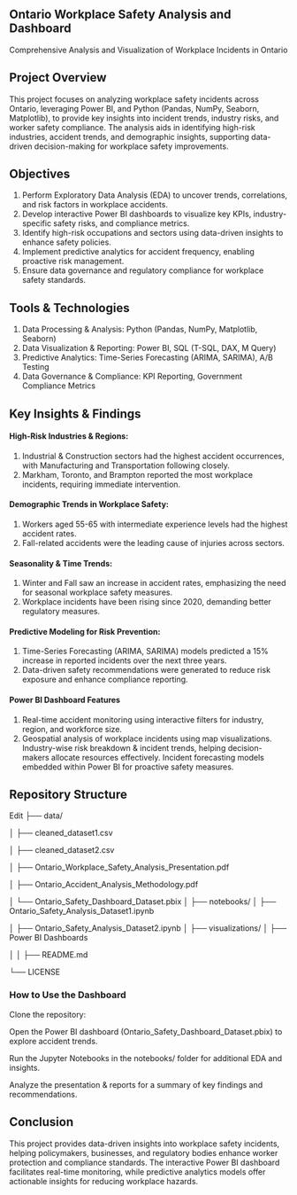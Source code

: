 ## Ontario Workplace Safety Analysis and Dashboard

Comprehensive Analysis and Visualization of Workplace Incidents in Ontario

## Project Overview

This project focuses on analyzing workplace safety incidents across Ontario, leveraging Power BI, and Python (Pandas, NumPy, Seaborn, Matplotlib), to provide key insights into incident trends, industry risks, and worker safety compliance. The analysis aids in identifying high-risk industries, accident trends, and demographic insights, supporting data-driven decision-making for workplace safety improvements.

## Objectives

1. Perform Exploratory Data Analysis (EDA) to uncover trends, correlations, and risk factors in workplace accidents.
2. Develop interactive Power BI dashboards to visualize key KPIs, industry-specific safety risks, and compliance metrics.
3. Identify high-risk occupations and sectors using data-driven insights to enhance safety policies.
4. Implement predictive analytics for accident frequency, enabling proactive risk management.
5. Ensure data governance and regulatory compliance for workplace safety standards.

## Tools & Technologies

1. Data Processing & Analysis: Python (Pandas, NumPy, Matplotlib, Seaborn)
2. Data Visualization & Reporting: Power BI, SQL (T-SQL, DAX, M Query)
3. Predictive Analytics: Time-Series Forecasting (ARIMA, SARIMA), A/B Testing
4. Data Governance & Compliance: KPI Reporting, Government Compliance Metrics

## Key Insights & Findings

#### High-Risk Industries & Regions:

1. Industrial & Construction sectors had the highest accident occurrences, with Manufacturing and Transportation following closely.
2. Markham, Toronto, and Brampton reported the most workplace incidents, requiring immediate intervention.

#### Demographic Trends in Workplace Safety:

1. Workers aged 55-65 with intermediate experience levels had the highest accident rates.
2. Fall-related accidents were the leading cause of injuries across sectors.

#### Seasonality & Time Trends:

1. Winter and Fall saw an increase in accident rates, emphasizing the need for seasonal workplace safety measures.
2. Workplace incidents have been rising since 2020, demanding better regulatory measures.

#### Predictive Modeling for Risk Prevention:

1. Time-Series Forecasting (ARIMA, SARIMA) models predicted a 15% increase in reported incidents over the next three years.
2. Data-driven safety recommendations were generated to reduce risk exposure and enhance compliance reporting.

#### Power BI Dashboard Features
1. Real-time accident monitoring using interactive filters for industry, region, and workforce size.
2. Geospatial analysis of workplace incidents using map visualizations.
Industry-wise risk breakdown & incident trends, helping decision-makers allocate resources effectively.
Incident forecasting models embedded within Power BI for proactive safety measures.

## Repository Structure

Edit
├── data/

│   ├── cleaned_dataset1.csv

│   ├── cleaned_dataset2.csv

│   ├── Ontario_Workplace_Safety_Analysis_Presentation.pdf

│   ├── Ontario_Accident_Analysis_Methodology.pdf

│   └── Ontario_Safety_Dashboard_Dataset.pbix
│
├── notebooks/
│   ├── Ontario_Safety_Analysis_Dataset1.ipynb

│   ├── Ontario_Safety_Analysis_Dataset2.ipynb
│
├── visualizations/
│   ├── Power BI Dashboards

│ 
│
├── README.md

└── LICENSE

### How to Use the Dashboard

Clone the repository:

Open the Power BI dashboard (Ontario_Safety_Dashboard_Dataset.pbix) to explore accident trends.

Run the Jupyter Notebooks in the notebooks/ folder for additional EDA and insights.

Analyze the presentation & reports for a summary of key findings and recommendations.

## Conclusion

This project provides data-driven insights into workplace safety incidents, helping policymakers, businesses, and regulatory bodies enhance worker protection and compliance standards. The interactive Power BI dashboard facilitates real-time monitoring, while predictive analytics models offer actionable insights for reducing workplace hazards.

